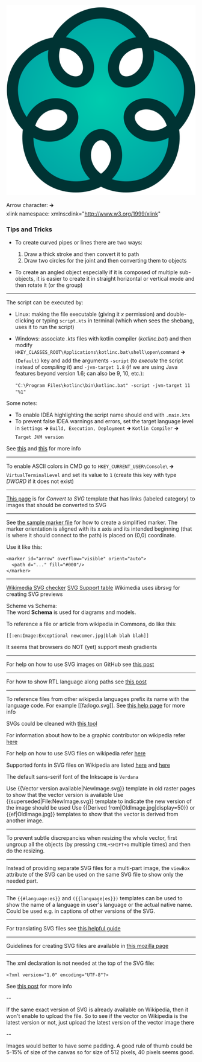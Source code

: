 ![logo](./symbol/2-optimized.svg)

Arrow character: 🡲  
xlink namespace: xmlns:xlink="http://www.w3.org/1999/xlink"

### Tips and Tricks

 - To create curved pipes or lines there are two ways:
     1. Draw a thick stroke and then convert it to path
     2. Draw two circles for the joint and then converting them to objects

 - To create an angled object especially if it is composed of multiple sub-objects, it is
   easier to create it in straight horizontal or vertical mode and then rotate it (or the group)

---

The script can be executed by:
  - Linux: making the file executable (giving it *x* permission) and double-clicking or
    typing `script.kts` in terminal (which when sees the shebang, uses it to run the script)
  - Windows: associate *.kts* files with kotlin compiler (*kotlinc.bat*) and then
    modify `HKEY_CLASSES_ROOT\Applications\kotlinc.bat\shell\open\command` 🡲 `(Default)` key
    and add the arguments `-script` (to *execute* the script instead of *compiling* it) and
    `-jvm-target 1.8` (if we are using Java features beyond version 1.6; can also be 9, 10, etc.):

    `"C:\Program Files\kotlinc\bin\kotlinc.bat" -script -jvm-target 11 "%1"`

Some notes:
  - To enable IDEA highlighting the script name should end with `.main.kts`
  - To prevent false IDEA warnings and errors, set the target language level in
    `Settings` 🡲 `Build, Execution, Deployment` 🡲 `Kotlin Compiler` 🡲 `Target JVM version`

See [this](https://stackoverflow.com/a/7574585) and [this](https://superuser.com/q/361816) for more info

---

To enable ASCII colors in CMD go to `HKEY_CURRENT_USER\Console\` 🡲 `VirtualTerminalLevel`
and set its value to `1` (create this key with type *DWORD* if it does not exist)

---

[This page](https://commons.wikimedia.org/wiki/Template:Convert_to_SVG) is for *Convert to SVG* template that has links (labeled category) to images that should be converted to SVG

---

See [the sample marker file](marker.svg) for how to create a simplified marker.
The marker orientation is aligned with its x axis and its intended beginning
(that is where it should connect to the path) is placed on (0,0) coordinate.

Use it like this:

    <marker id="arrow" overflow="visible" orient="auto">
      <path d="..." fill="#000"/>
    </marker>

---

[Wikimedia SVG checker](https://commons.wikimedia.org/wiki/Commons:Commons_SVG_Checker)
[SVG Support table](https://razrfalcon.github.io/resvg-test-suite/svg-support-table.html)
Wikimedia uses *librsvg* for creating SVG previews

Scheme vs Schema:  
The word **Schema** is used for diagrams and models.

To reference a file or article from wikipedia in Commons, do like this:

    [[:en:Image:Exceptional newcomer.jpg|blah blah blah]]

It seems that browsers do NOT (yet) support mesh gradients

---

For help on how to use SVG images on GitHub see [this post](https://stackoverflow.com/q/13808020)

---

For how to show RTL language along paths see [this post](https://stackoverflow.com/q/24849981/)

---

To reference files from other wikipedia languages prefix its name with the language code.
For example [[fa:logo.svg]]. See [this help page](https://en.wikipedia.org/wiki/Help:Interlanguage_links) for more info

SVGs could be cleaned with [this tool](https://github.com/RazrFalcon/svgcleaner)

For information about how to be a graphic contributor on wikipedia refer [here](https://en.wikipedia.org/wiki/Wikipedia:Graphics_Lab)

For help on how to use SVG files on wikipedia refer [here](https://commons.wikimedia.org/wiki/Help:SVG)

Supported fonts in SVG files on Wikipedia are listed [here](https://meta.wikimedia.org/wiki/SVG_fonts)
and [here](https://en.wikipedia.org/wiki/Wikipedia:Typography)

The default sans-serif font of the Inkscape is `Verdana`

Use {{Vector version available|NewImage.svg}} template in old raster pages to show that the vector version is available
Use {{superseded|File:NewImage.svg}} template to indicate the new version of the image should be used
Use {{Derived from|OldImage.jpg|display=50}} or {{ef|OldImage.jpg}} templates to show that the vector is derived from another image.

---

To prevent subtle discrepancies when resizing the whole vector,
first ungroup all the objects (by pressing `CTRL+SHIFT+G` multiple times)
and then do the resizing.

---

Instead of providing separate SVG files for a multi-part image, the `viewBox` attribute
of the SVG can be used on the same SVG file to show only the needed part.

---

The `{{#language:es}}` and `({{language|es}})` templates can be used to show the name of a language
in user's language or the actual native name.
Could be used e.g. in captions of other versions of the SVG.

---

For translating SVG files see [this helpful guide](https://commons.wikimedia.org/wiki/Commons:Translation_possible/Learn_more)

---

Guidelines for creating  SVG files are available in [this mozilla page](https://developer.mozilla.org/en-US/docs/Mozilla/Developer_guide/SVG_Guidelines)

---

The xml declaration is not needed at the top of the SVG file:

    <?xml version="1.0" encoding="UTF-8"?>

See [this post](https://stackoverflow.com/q/38169475) for more info

--

If the same exact version of SVG is already available on Wikipedia, then it
won't enable to upload the file. So to see if the vector on Wikipedia is the
latest version or not, just upload the latest version of the vector image there

--

Images would better to have some padding. A good rule of thumb could be 5-15% of
size of the canvas so for size of 512 pixels, 40 pixels seems good.
